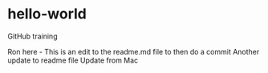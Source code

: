 # hello-world
GitHub training

Ron here - This is an edit to the readme.md file to then do a commit
Another update to readme file
Update from Mac
